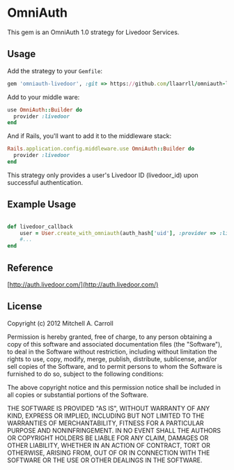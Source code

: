 # OmniAuth 

This gem is an OmniAuth 1.0 strategy for Livedoor Services.

## Usage

Add the strategy to your `Gemfile`:

```ruby
gem 'omniauth-livedoor', :git => https://github.com/llaarrll/omniauth-livedoor.git
```

Add to your middle ware:

```ruby
use OmniAuth::Builder do
  provider :livedoor
end
```

And if Rails, you'll want to add it to the middleware stack:

```ruby
Rails.application.config.middleware.use OmniAuth::Builder do
  provider :livedoor
end
```

This strategy only provides a user's Livedoor ID (livedoor_id) upon successful authentication.


## Example Usage

```ruby

def livedoor_callback
    user = User.create_with_omniauth(auth_hash['uid'], :provider => :livedoor)
    #... 
end

```

## Reference
[http://auth.livedoor.com/](http://auth.livedoor.com/)

##  License

Copyright (c) 2012 Mitchell A. Carroll

Permission is hereby granted, free of charge, to any person obtaining
a copy of this software and associated documentation files (the
"Software"), to deal in the Software without restriction, including
without limitation the rights to use, copy, modify, merge, publish,
distribute, sublicense, and/or sell copies of the Software, and to
permit persons to whom the Software is furnished to do so, subject to
the following conditions:

The above copyright notice and this permission notice shall be
included in all copies or substantial portions of the Software.

THE SOFTWARE IS PROVIDED "AS IS", WITHOUT WARRANTY OF ANY KIND,
EXPRESS OR IMPLIED, INCLUDING BUT NOT LIMITED TO THE WARRANTIES OF
MERCHANTABILITY, FITNESS FOR A PARTICULAR PURPOSE AND
NONINFRINGEMENT. IN NO EVENT SHALL THE AUTHORS OR COPYRIGHT HOLDERS BE
LIABLE FOR ANY CLAIM, DAMAGES OR OTHER LIABILITY, WHETHER IN AN ACTION
OF CONTRACT, TORT OR OTHERWISE, ARISING FROM, OUT OF OR IN CONNECTION
WITH THE SOFTWARE OR THE USE OR OTHER DEALINGS IN THE SOFTWARE.
